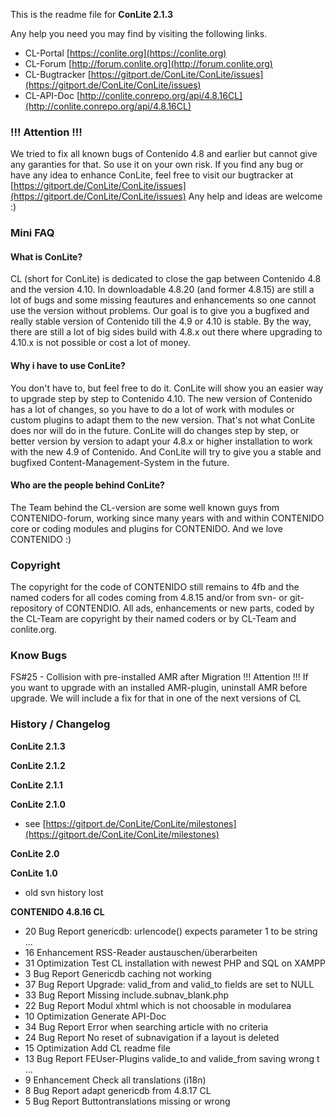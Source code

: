 This is the readme file for **ConLite 2.1.3**

Any help you need you may find by visiting the following links.

* CL-Portal [https://conlite.org](https://conlite.org)
* CL-Forum [http://forum.conlite.org](http://forum.conlite.org)
* CL-Bugtracker [https://gitport.de/ConLite/ConLite/issues](https://gitport.de/ConLite/ConLite/issues)
* CL-API-Doc [http://conlite.conrepo.org/api/4.8.16CL](http://conlite.conrepo.org/api/4.8.16CL)

### !!! Attention !!!

We tried to fix all known bugs of Contenido 4.8 and earlier but cannot give any garanties for that. So use 
it on your own risk. If you find any bug or have any idea to enhance ConLite, feel free to visit our 
bugtracker at [https://gitport.de/ConLite/ConLite/issues](https://gitport.de/ConLite/ConLite/issues)
Any help and ideas are welcome :)

### Mini FAQ

#### What is ConLite?

CL (short for ConLite) is dedicated to close the gap between Contenido 4.8 and the version 4.10.
In downloadable 4.8.20 (and former 4.8.15) are still a lot of bugs and some missing feautures and 
enhancements so one cannot use the version without problems. Our goal is to give you a bugfixed and
really stable version of Contenido till the 4.9 or 4.10 is stable. By the way, there are still a lot of big sides 
build with 4.8.x out there where upgrading to 4.10.x is not possible or cost a lot of money.

#### Why i have to use ConLite?

You don't have to, but feel free to do it. ConLite will show you an easier way to upgrade step by step to Contenido 
4.10. The new version of Contenido has a lot of changes, so you have to do a lot of work
with modules or custom plugins to adapt them to the new version. That's not what ConLite does nor will 
do in the future. ConLite will do changes step by step, or better version by version to adapt your 
4.8.x or higher installation to work with the new 4.9 of Contenido. And ConLite will try to give you a 
stable and bugfixed Content-Management-System in the future.

#### Who are the people behind ConLite?

The Team behind the CL-version are some well known guys from CONTENIDO-forum, working since many years with
and within CONTENIDO core or coding modules and plugins for CONTENIDO. 
And we love CONTENIDO :)


### Copyright 

The copyright for the code of CONTENIDO still remains to 4fb and the named coders for all codes coming 
from 4.8.15 and/or from svn- or git-repository of CONTENDIO.
All ads, enhancements or new parts, coded by the CL-Team are copyright by their named coders or 
by CL-Team and conlite.org.


### Know Bugs
FS#25 - Collision with pre-installed AMR after Migration
    !!! Attention !!!
    If you want to upgrade with an installed AMR-plugin, uninstall AMR before upgrade.
    We will include a fix for that in one of the next versions of CL

### History / Changelog
**ConLite 2.1.3**

**ConLite 2.1.2**

**ConLite 2.1.1**

**ConLite 2.1.0**
* see [https://gitport.de/ConLite/ConLite/milestones](https://gitport.de/ConLite/ConLite/milestones)

**ConLite 2.0**

**ConLite 1.0**
* old svn history lost

**CONTENIDO 4.8.16 CL**
*    20  Bug Report      genericdb: urlencode() expects parameter 1 to be string ...
*    16  Enhancement     RSS-Reader austauschen/überarbeiten
*    31  Optimization    Test CL installation with newest PHP and SQL on XAMPP
*    3   Bug Report      Genericdb caching not working
*    37  Bug Report      Upgrade: valid_from and valid_to fields are set to NULL
*    33  Bug Report      Missing include.subnav_blank.php
*    22  Bug Report      Modul xhtml which is not choosable in modularea
*    10  Optimization    Generate API-Doc
*    34  Bug Report      Error when searching article with no criteria
*    24  Bug Report      No reset of subnavigation if a layout is deleted
*    15  Optimization    Add CL readme file
*    13  Bug Report      FEUser-Plugins valide_to and valide_from saving wrong t ...
*    9  	Enhancement     Check all translations (i18n)
*    8  	Bug Report      adapt genericdb from 4.8.17 CL
*    5  	Bug Report      Buttontranslations missing or wrong
